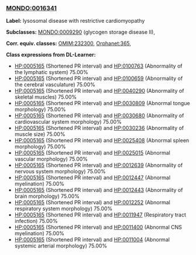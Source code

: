 
### [MONDO:0016341](http://purl.obolibrary.org/obo/MONDO_0016341)
**Label:** lysosomal disease with restrictive cardiomyopathy

**Subclasses:** [MONDO:0009290](http://purl.obolibrary.org/obo/MONDO_0009290) (glycogen storage disease II), 

**Corr. equiv. classes:** [OMIM:232300](http://purl.obolibrary.org/obo/OMIM_232300), [Orphanet:365](http://www.orpha.net/ORDO/Orphanet_365), 

**Class expressions from DL-Learner:**

- [HP:0005165](http://purl.obolibrary.org/obo/HP_0005165) (Shortened PR interval) and [HP:0100763](http://purl.obolibrary.org/obo/HP_0100763) (Abnormality of the lymphatic system) 75.00%
- [HP:0005165](http://purl.obolibrary.org/obo/HP_0005165) (Shortened PR interval) and [HP:0100659](http://purl.obolibrary.org/obo/HP_0100659) (Abnormality of the cerebral vasculature) 75.00%
- [HP:0005165](http://purl.obolibrary.org/obo/HP_0005165) (Shortened PR interval) and [HP:0040290](http://purl.obolibrary.org/obo/HP_0040290) (Abnormality of skeletal muscles) 75.00%
- [HP:0005165](http://purl.obolibrary.org/obo/HP_0005165) (Shortened PR interval) and [HP:0030809](http://purl.obolibrary.org/obo/HP_0030809) (Abnormal tongue morphology) 75.00%
- [HP:0005165](http://purl.obolibrary.org/obo/HP_0005165) (Shortened PR interval) and [HP:0030680](http://purl.obolibrary.org/obo/HP_0030680) (Abnormality of cardiovascular system morphology) 75.00%
- [HP:0005165](http://purl.obolibrary.org/obo/HP_0005165) (Shortened PR interval) and [HP:0030236](http://purl.obolibrary.org/obo/HP_0030236) (Abnormality of muscle size) 75.00%
- [HP:0005165](http://purl.obolibrary.org/obo/HP_0005165) (Shortened PR interval) and [HP:0025408](http://purl.obolibrary.org/obo/HP_0025408) (Abnormal spleen morphology) 75.00%
- [HP:0005165](http://purl.obolibrary.org/obo/HP_0005165) (Shortened PR interval) and [HP:0025015](http://purl.obolibrary.org/obo/HP_0025015) (Abnormal vascular morphology) 75.00%
- [HP:0005165](http://purl.obolibrary.org/obo/HP_0005165) (Shortened PR interval) and [HP:0012639](http://purl.obolibrary.org/obo/HP_0012639) (Abnormality of nervous system morphology) 75.00%
- [HP:0005165](http://purl.obolibrary.org/obo/HP_0005165) (Shortened PR interval) and [HP:0012447](http://purl.obolibrary.org/obo/HP_0012447) (Abnormal myelination) 75.00%
- [HP:0005165](http://purl.obolibrary.org/obo/HP_0005165) (Shortened PR interval) and [HP:0012443](http://purl.obolibrary.org/obo/HP_0012443) (Abnormality of brain morphology) 75.00%
- [HP:0005165](http://purl.obolibrary.org/obo/HP_0005165) (Shortened PR interval) and [HP:0012252](http://purl.obolibrary.org/obo/HP_0012252) (Abnormal respiratory system morphology) 75.00%
- [HP:0005165](http://purl.obolibrary.org/obo/HP_0005165) (Shortened PR interval) and [HP:0011947](http://purl.obolibrary.org/obo/HP_0011947) (Respiratory tract infection) 75.00%
- [HP:0005165](http://purl.obolibrary.org/obo/HP_0005165) (Shortened PR interval) and [HP:0011400](http://purl.obolibrary.org/obo/HP_0011400) (Abnormal CNS myelination) 75.00%
- [HP:0005165](http://purl.obolibrary.org/obo/HP_0005165) (Shortened PR interval) and [HP:0011004](http://purl.obolibrary.org/obo/HP_0011004) (Abnormal systemic arterial morphology) 75.00%


